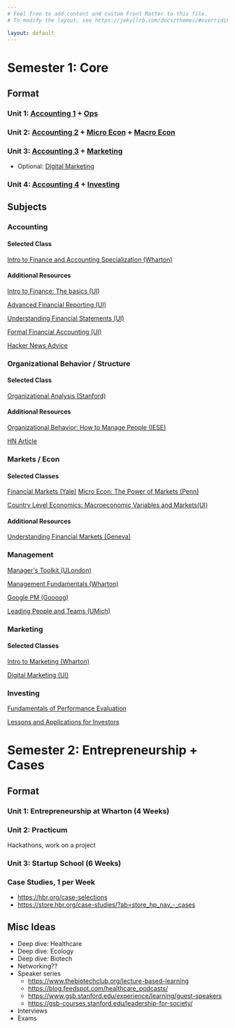 ```yaml
---
# Feel free to add content and custom Front Matter to this file.
# To modify the layout, see https://jekyllrb.com/docs/themes/#overriding-theme-defaults

layout: default
---
```


# Semester 1: Core

## Format

### Unit 1: [Accounting 1](https://www.coursera.org/learn/finance-fundamentals) + [Ops](https://www.coursera.org/learn/organizational-analysis)

### Unit 2: [Accounting 2](https://www.coursera.org/learn/wharton-finance) + [Micro Econ](https://www.coursera.org/learn/microeconomics-part1) + [Macro Econ](https://www.coursera.org/learn/country-level-economics)

### Unit 3: [Accounting 3](https://www.coursera.org/learn/wharton-accounting)  + [Marketing](https://www.coursera.org/learn/wharton-marketing)
  - Optional: [Digital Marketing](https://www.coursera.org/specializations/digital-marketing)

### Unit 4: [Accounting 4](https://www.coursera.org/learn/wharton-financial-accounting) + [Investing](https://www.coursera.org/learn/investments-fundamentals)

## Subjects

### Accounting

#### Selected Class

[Intro to Finance and Accounting Specialization (Wharton)](https://www.coursera.org/specializations/finance-accounting)

#### Additional Resources

[Intro to Finance: The basics (UI)](https://www.coursera.org/learn/introduction-to-finance-the-basics)

[Advanced Financial Reporting (UI)](https://www.coursera.org/learn/advanced-financial-reporting)

[Understanding Financial Statements (UI)](https://www.coursera.org/learn/income-statement)

[Formal Financial Accounting (UI)](https://www.coursera.org/learn/formal-financial-accounting)

[Hacker News Advice](https://news.ycombinator.com/item?id=29625571)

### Organizational Behavior / Structure

#### Selected Class

[Organizational Analysis (Stanford)](https://www.coursera.org/learn/organizational-analysis)

#### Additional Resources

[Organizational Behavior: How to Manage People (IESE)](https://www.coursera.org/learn/managing-people-iese)

[HN Article](https://news.ycombinator.com/item?id=28772033)

### Markets / Econ

#### Selected Classes

[Financial Markets (Yale)](https://www.coursera.org/learn/financial-markets-global)
[Micro Econ: The Power of Markets (Penn)](https://www.coursera.org/learn/microeconomics-part1)

[Country Level Economics: Macroeconomic Variables and Markets(UI)](https://www.coursera.org/learn/country-level-economics)

#### Additional Resources

[Understanding Financial Markets (Geneva)](https://www.coursera.org/learn/understanding-financial-markets)


### Management

[Manager's Toolkit (ULondon)](https://www.coursera.org/learn/people-management)

[Management Fundamentals (Wharton)](https://www.coursera.org/learn/management-fundamentals-healthcare-administrators)

[Google PM (Goooog)](https://www.coursera.org/professional-certificates/google-project-management)

[Leading People and Teams (UMich)](https://www.coursera.org/specializations/leading-teams)

### Marketing

#### Selected Classes

[Intro to Marketing (Wharton)](https://www.coursera.org/learn/wharton-marketing)

[Digital Marketing (UI)](https://www.coursera.org/specializations/digital-marketing)

### Investing

[Fundamentals of Performance Evaluation](https://www.coursera.org/learn/investments-fundamentals)

[Lessons and Applications for Investors](https://www.coursera.org/learn/investments-applications)


# Semester 2: Entrepreneurship + Cases

## Format

### Unit 1: Entrepreneurship at Wharton (4 Weeks)

### Unit 2: Practicum

Hackathons, work on a project

### Unit 3: Startup School (6 Weeks)

### Case Studies, 1 per Week
  - https://hbr.org/case-selections
  - https://store.hbr.org/case-studies/?ab=store_hp_nav_-_cases

## Misc Ideas
- Deep dive: Healthcare
- Deep dive: Ecology
- Deep dive: Biotech
- Networking??
- Speaker series
  - https://www.thebiotechclub.org/lecture-based-learning
  - https://blog.feedspot.com/healthcare_podcasts/
  - https://www.gsb.stanford.edu/experience/learning/guest-speakers
  - https://gsb-courses.stanford.edu/leadership-for-society/
- Interviews
- Exams
